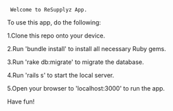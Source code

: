      Welcome to ReSupplyz App. 

To use this app, do the following:

1.Clone this repo onto your device.

2.Run 'bundle install' to install all necessary Ruby gems.

3.Run 'rake db:migrate' to migrate the database.

4.Run 'rails s' to start the local server.

5.Open your browser to 'localhost:3000' to run the app.



Have fun!
